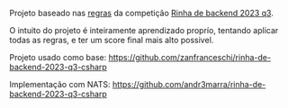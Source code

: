 Projeto baseado nas [regras](https://github.com/zanfranceschi/rinha-de-backend-2023-q3/blob/main/INSTRUCOES.md) da competição [Rinha de backend 2023 q3](https://github.com/zanfranceschi/rinha-de-backend-2023-q3).

O intuito do projeto é inteiramente aprendizado proprío, tentando aplicar todas as regras, e ter um score final mais alto possivel.


Projeto usado como base: https://github.com/zanfranceschi/rinha-de-backend-2023-q3-csharp

Implementação com NATS: https://github.com/andr3marra/rinha-de-backend-2023-q3-csharp